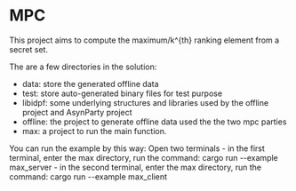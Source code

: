 # MPC
This project aims to compute the maximum/k^{th} ranking element from a secret set.

The are a few directories in the solution:
  - data: store the generated offline data
  - test: store auto-generated binary files for test purpose
  - libidpf: some underlying structures and libraries used by the offline project and AsynParty project
  - offline: the project to generate offline data used the the two mpc parties
  - max: a project to  run the main function.
  
You can run the example by this way:
  Open two terminals
    - in the first terminal, enter the max directory, run the command: cargo run --example max_server
    - in the second terminal, enter the max directory, run the command: cargo run --example max_client


